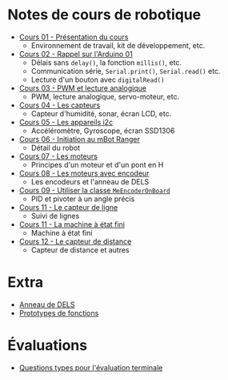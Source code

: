 # Notes de cours de robotique
- [Cours 01 - Présentation du cours](1SX_cours_01_intro_rappels/readme.md)
  - Environnement de travail, kit de développement, etc.
- [Cours 02 - Rappel sur l'Arduino 01](1SX_cours_02_rappels_no_delay/readme.md)
  - Délais sans `delay()`, la fonction `millis()`, etc.
  - Communication série, `Serial.print()`, `Serial.read()` etc.
  - Lecture d'un bouton avec `digitalRead()`
- [Cours 03 - PWM et lecture analogique](1SX_cours_03_rappels_pwm_analogue/readme.md)
  - PWM, lecture analogique, servo-moteur, etc.
- [Cours 04 - Les capteurs](1SX_cours_04_ultrason_hum_temp/readme.md)
  - Capteur d'humidité, sonar, écran LCD, etc.
- [Cours 05 - Les appareils i2c](1SX_cours_05_i2c_gyro/readme.md)
  - Accéléromètre, Gyroscope, écran SSD1306
- [Cours 06 - Initiation au mBot Ranger](1SX_cours_06_intro_ranger/readme.md)
  - Détail du robot
- [Cours 07 - Les moteurs](1SX_cours_07_dels_moteurs/readme.md)
  - Principes d'un moteur et d'un pont en H
- [Cours 08 - Les moteurs avec encodeur](1SX_cours_08_gyro_encodeurs/readme.md)
  - Les encodeurs et l'anneau de DELS
- [Cours 09 - Utiliser la classe `MeEncoderOnBoard`](1SX_cours_09_PID/readme.md)
  - PID et pivoter à un angle précis
- [Cours 11 - Le capteur de ligne](1SX_cours_11_line_tracker/readme.md)
  - Suivi de lignes
- [Cours 11 - La machine à état fini](1SX_cours_12_FSM/readme.md)
  - Machine à état fini
- [Cours 12 - Le capteur de distance](1SX_cours_10_autres_capteurs/readme.md)
  - Capteur de distance et autres

# Extra
- [Anneau de DELS](1sx_cours_07_dels_moteurs/readme.md#lumière-avant-tout)
- [Prototypes de fonctions](extra/prototype_fonction/readme.md)

# Évaluations
- [Questions types pour l'évaluation terminale](questions/readme.md)